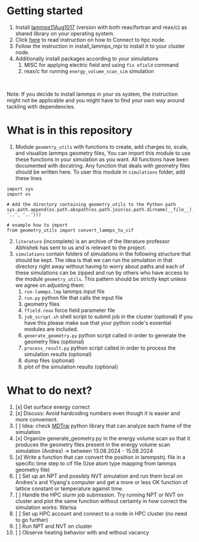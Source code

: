 # Getting started

1. Install [lammps11Aug1017](https://download.lammps.org/tars/lammps-11Aug2017.tar.gz) (version with both reax/fortran and reax/c) as shared library on your operating system.
2. Click [here](https://help.itc.rwth-aachen.de/service/rhr4fjjutttf/article/598d0f7f78cb4ab8b81af1b3f68ba831/) to read instruction on how to Connect to hpc node.
3. Follow the instruction in install_lammps_mpi to install it to your cluster node.
4. Additionally install packages according to your simulations
   1. MISC for applying electric field and using `fix efield` command
   2. reax/c for running `energy_volume_scan_sim` simulation
<br>

Note: If you decide to install lammps in your os system, the instruction might not be applicable and you might have to find your own way around tackling with dependencies.

# What is in this repository
1. Module `geometry_utils` with functions to create, add charges to, scale, and visualize lammps geometry files, You can import this module to use these functions in your simulation as you want. All functions have been documented with docstring. Any function that deals with geometry files should be written here. To user this module in `simulations` folder, add these lines
```
import sys
import os

# Add the directory containing geometry_utils to the Python path
sys.path.append(os.path.abspath(os.path.join(os.path.dirname(__file__), '..', '..')))

# example how to import
from geometry_utils import convert_lammps_to_cif
```
2. `literature` (incomplete) is an archive of the literature professor Abhishek has sent to us and is relevant to the project.
3. `simulations` contain folders of simulations in the following structure that should be kept. The idea is that we can run the simulation in that directory right away without having to worry about paths and each of these simulations can be zipped and run by others who have access to the module `geometry_utils`. This pattern should be strictly kept unless we agree on adjusting them:
   1. `run-lammps.lmp` lammps input file
   2. `run.py` python file that calls the input file
   4. geometry files
   5. `ffield.reax` force field parameter file
   6. `job_script.sh` shell script to submit job in the cluster (optional) If you have this please make sue that your python code's essential modules are included.
   7. `generate_geometry.py` python script called in order to generate the geometry files (optional)
   8. `process_result.py` python script called in order to process the simulation results (optional)
   9. dump files (optional)
   10. plot of the simulation results (optional)

# What to do next?
1. [x] Get surface energy correct
2. [x] Discuss: Avoid hardcoding numbers even though it is easier and more convenient.
3. [ ] Idea: check [MDTraj](https://mdtraj.org/1.9.3/index.html) python library that can analyze each frame of the simulation
4. [x] Organize generate_geometry.py in the energy volume scan so that it produces the geometry files present in the energy volume scan simulation (Andres) -> between 13.08.2024 - 15.08.2024
5. [x] Write a function that can convert the position in lammpstrj. file in a specific time step to cif file (Use atom type mapping from lammps geometry file)
6. [ ] Set up an NPT and possibly NVT simulation and run them local on Andres's and Yiyang's computer and get a more or less OK function of lattice constant or temperature against time.
7. [ ] Handle the HPC slurm job submission. Try running NPT or NVT on cluster and plot the same function without certainty in how correct the simulation works: Warisa
8. [ ] Set up HPC account and connect to a node in HPC cluster (no need to go further)
9. [ ] Run NPT and NVT on cluster
10. [ ] Observe heating behavior with and without vacancy
